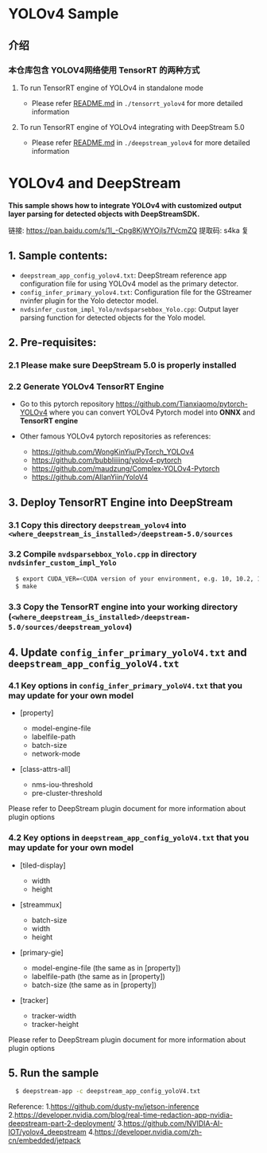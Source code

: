 # YOLOv4 Sample #

## 介绍 ##

###  本仓库包含 YOLOV4网络使用 TensorRT 的两种方式 ###

1. To run TensorRT engine of YOLOv4 in standalone mode

    - Please refer [README.md](./tensorrt_yolov4/README.md) in `./tensorrt_yolov4` for more detailed information

2. To run TensorRT engine of YOLOv4 integrating with DeepStream 5.0

    - Please refer [README.md](./deepstream_yolov4/README.md) in `./deepstream_yolov4` for more detailed information



# YOLOv4 and DeepStream #

**This sample shows how to integrate YOLOv4 with customized output layer parsing for detected objects with DeepStreamSDK.**

链接: https://pan.baidu.com/s/1I_-Cpg8KjWYOjIs7fVcmZQ 提取码: s4ka 复

## 1. Sample contents: ##
- `deepstream_app_config_yolov4.txt`: DeepStream reference app configuration file for using YOLOv4 model as the primary detector.
- `config_infer_primary_yolov4.txt`: Configuration file for the GStreamer nvinfer plugin for the Yolo detector model.
- `nvdsinfer_custom_impl_Yolo/nvdsparsebbox_Yolo.cpp`: Output layer parsing function for detected objects for the Yolo model.

## 2. Pre-requisites: ##

### 2.1 Please make sure DeepStream 5.0 is properly installed ###

### 2.2 Generate YOLOv4 TensorRT Engine ###

- Go to this pytorch repository <https://github.com/Tianxiaomo/pytorch-YOLOv4> where you can convert YOLOv4 Pytorch model into **ONNX** and **TensorRT engine**

- Other famous YOLOv4 pytorch repositories as references:
  - <https://github.com/WongKinYiu/PyTorch_YOLOv4>
  - <https://github.com/bubbliiiing/yolov4-pytorch>
  - <https://github.com/maudzung/Complex-YOLOv4-Pytorch>
  - <https://github.com/AllanYiin/YoloV4>

## 3. Deploy TensorRT Engine into DeepStream ##

### 3.1 Copy this directory `deepstream_yolov4` into `<where_deepstream_is_installed>/deepstream-5.0/sources` ###

### 3.2 Compile `nvdsparsebbox_Yolo.cpp` in directory `nvdsinfer_custom_impl_Yolo` ###

```sh
  $ export CUDA_VER=<CUDA version of your environment, e.g. 10, 10.2, 11, etc>
  $ make
```

### 3.3 Copy the TensorRT engine into your working directory (`<where_deepstream_is_installed>/deepstream-5.0/sources/deepstream_yolov4`) ###

## 4. Update `config_infer_primary_yoloV4.txt` and `deepstream_app_config_yoloV4.txt` ##

### 4.1 Key options in `config_infer_primary_yoloV4.txt` that you may update for your own model ###

- [property]
  - model-engine-file
  - labelfile-path
  - batch-size
  - network-mode

- [class-attrs-all]
  - nms-iou-threshold
  - pre-cluster-threshold

Please refer to DeepStream plugin document for more information about plugin options

### 4.2 Key options in `deepstream_app_config_yoloV4.txt` that you may update for your own model ###

- [tiled-display]
  - width
  - height

- [streammux]
  - batch-size
  - width
  - height

- [primary-gie]
  - model-engine-file (the same as in [property])
  - labelfile-path (the same as in [property])
  - batch-size (the same as in [property])

- [tracker]
  - tracker-width
  - tracker-height

Please refer to DeepStream plugin document for more information about plugin options

## 5. Run the sample ##

```sh
  $ deepstream-app -c deepstream_app_config_yoloV4.txt
```



Reference:
1.https://github.com/dusty-nv/jetson-inference
2.https://developer.nvidia.com/blog/real-time-redaction-app-nvidia-deepstream-part-2-deployment/
3.https://github.com/NVIDIA-AI-IOT/yolov4_deepstream
4.https://developer.nvidia.com/zh-cn/embedded/jetpack 